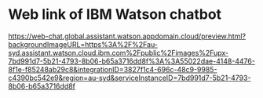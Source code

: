 # Web link of IBM Watson chatbot

https://web-chat.global.assistant.watson.appdomain.cloud/preview.html?backgroundImageURL=https%3A%2F%2Fau-syd.assistant.watson.cloud.ibm.com%2Fpublic%2Fimages%2Fupx-7bd991d7-5b21-4793-8b06-b65a3716dd8f%3A%3A55022dae-4148-4476-8f1e-f85248ab29c8&integrationID=3827f1c4-696c-48c9-9985-c4390bc542e9&region=au-syd&serviceInstanceID=7bd991d7-5b21-4793-8b06-b65a3716dd8f
